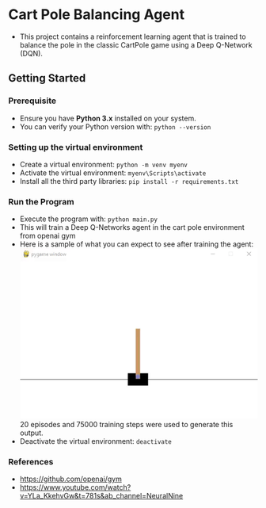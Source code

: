 # Cart Pole Balancing Agent 
- This project contains a reinforcement learning agent that is trained to balance the pole in the classic CartPole game using a Deep Q-Network (DQN).

## Getting Started 

### Prerequisite  
- Ensure you have **Python 3.x** installed on your system. 
- You can verify your Python version with: `python --version`

### Setting up the virtual environment 
- Create a virtual environment: `python -m venv myenv`
- Activate the virtual environment: `myenv\Scripts\activate`
- Install all the third party libraries: `pip install -r requirements.txt`
 
### Run the Program
- Execute the program with: `python main.py`
- This will train a Deep Q-Networks agent in the cart pole environment from openai gym 
- Here is a sample of what you can expect to see after training the agent: 
![Output](output.gif)
20 episodes and 75000 training steps were used to generate this output.         
- Deactivate the virtual environment: `deactivate`

### References 
- https://github.com/openai/gym
- https://www.youtube.com/watch?v=YLa_KkehvGw&t=781s&ab_channel=NeuralNine
